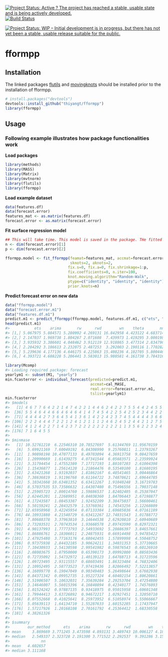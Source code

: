 
[![Project Status: Active ? The project has reached a stable, usable state and is being actively developed.](http://www.repostatus.org/badges/latest/active.svg)](http://www.repostatus.org/#active) [![Build Status](https://travis-ci.org/thiyangt/fformpp.svg?branch=master)](https://travis-ci.org/thiyangt/fformpp.svg?branch=masterr)

[![Project Status: WIP – Initial development is in progress, but there has not yet been a stable, usable release suitable for the public.](https://www.repostatus.org/badges/latest/wip.svg)](https://www.repostatus.org/#wip)

<!-- README.md is generated from README.Rmd. Please edit that file -->
fformpp
=======

Installation
------------

The linked packages [flutils](https://github.com/feng-li/flutils) and [movingknots](https://github.com/feng-li/movingknots) should be installed prior to the installation of fformpp.

``` r
# install.packages("devtools")
devtools::install_github("thiyangt/fformpp")
library(fformpp)
```

Usage
-----

### Following example illustrates how package functionalities work

**Load packages**

``` r
library(methods)
library(MASS)
library(Matrix)
library(mvtnorm)
library(flutils)
library(fformpp)
```

**Load example dataset**

``` r
data(features.df)
data(forecast.error)
features_mat <- as.matrix(features.df)
forecast.error <- as.matrix(forecast.error)
```

**Fit surface regression model**

``` r
## This will take time. This model is saved in the package. THe fitted model is  saved into the package for easy references.
n <- dim(forecast.error)[1]
p <- dim(forecast.error)[2]

fformpp.model <- fit_fformpp(feamat=features_mat, accmat=forecast.error, 
                             sknots=2, aknots=2,
                            fix.s=0, fix.a=0, fix.shrinkage=1:p,            fix.covariance=0,
                            fix.coefficients=0, n.iter=100,
                            knot.moving.algorithm="Random-Walk",
                            ptype=c("identity", "identity", "identity"),
                            prior.knots=n)

```

**Predict forecast error on new data**

``` r
data("fformpp.model")
data("forecast.error.m1")
data("features.df.m1")
predict.m1 <- predict_fformpp(fformpp.model, features.df.m1, c("ets", "arima", "rw", "rwd", "wn", "theta", "nn"), log=FALSE)
head(predict.m1)
#>           ets    arima       rw      rwd        wn    theta       nn
#> [1,] 5.067975 5.084571 5.280992 4.269131 16.842958 4.423122 4.683714
#> [2,] 2.147037 1.969738 1.804267 2.071608  7.439973 1.419295 3.000198
#> [3,] 3.935932 3.386601 4.048462 3.912119 12.918865 3.477314 2.834796
#> [4,] 2.204292 3.186613 2.232075 2.487253  3.292003 2.190116 1.770282
#> [5,] 5.239636 4.177136 4.646175 4.225863 15.408236 4.102705 5.800446
#> [6,] 4.393721 4.688228 5.206441 3.583013 15.980581 4.161738 3.784316
```

``` r
library(Mcomp)
#> Loading required package: forecast
yearlym1 <- subset(M1, "yearly")
min.fcasterror <- individual_forecast(predicted=predict.m1, 
                                      accmat=cal_MASE, 
                                      real.error=forecast.error.m1, 
                                      tslist=yearlym1)
min.fcasterror
#> $models
#>   [1] 4 6 7 7 6 4 2 2 1 4 7 4 2 2 1 4 4 6 2 4 2 2 7 5 5 4 4 2 4 5 5 2 4 2 5
#>  [36] 5 5 4 6 4 4 6 6 4 6 4 6 4 1 4 7 4 5 4 2 2 5 4 2 5 2 3 4 4 2 2 2 4 1 4
#>  [71] 4 4 4 4 2 7 3 6 4 5 4 1 3 6 1 4 2 2 4 2 3 7 4 5 4 4 4 4 3 6 6 1 7 2 2
#> [106] 2 2 2 4 4 4 7 2 2 1 2 4 1 2 1 1 1 2 4 6 2 4 5 2 4 4 2 1 2 7 5 7 3 2 6
#> [141] 4 1 2 4 2 2 7 1 4 2 3 7 2 2 2 2 2 2 2 2 2 1 1 3 5 6 2 2 3 2 4 7 1 1 1
#> [176] 7 1 6 4 5 5
#> 
#> $minmase
#>   [1] 10.52761210  6.22546310 10.78527697  5.61344769 11.95670159
#>   [6]  5.69921169  7.60049192  6.84308990  9.25760811  1.23793267
#>  [11]  1.90898198 10.47077133  8.49703094  4.36913758  9.08427659
#>  [16]  1.20990669  1.61439275  4.07341544  6.05683571  2.23599924
#>  [21]  3.31794454  1.47552380  7.17717193  1.80107203  2.61004398
#>  [26]  1.15436877  1.25614120  1.21864476  0.53540100  1.81680195
#>  [31]  2.63421268  1.93192037  1.81862167  6.40541465  3.00446864
#>  [36]  7.38636819  1.91196768  0.61164722  3.74870621  2.69644785
#>  [41]  5.10341668 10.63481352  6.63412267  1.91040248  3.16719783
#>  [46]  8.57037535 53.73586632  1.64307480  0.75496556  1.79037148
#>  [51]  2.25905723  2.80014760  1.59886537  1.82402405  0.25387047
#>  [56]  2.62445201  1.22689951  0.84038360  1.84706443  2.67198877
#>  [61]  4.17243587  1.08453387  1.92452209  3.38475037  1.56600461
#>  [66]  5.50159241  2.28432579  1.53760361  1.74543256  2.12268809
#>  [71] 12.65958968  3.42245954  0.87133384  1.69685836  4.07161189
#>  [76] 44.10931880  4.21540729  6.63412267 12.74831543  1.01788772
#>  [81]  7.80688378  3.37963810  3.14644538  2.62920810  2.60940689
#>  [86]  2.73203531  2.70743534  1.93668578  2.89743590  0.82972321
#>  [91]  4.90137993  1.77773793  2.54933692  5.20886397  3.84657661
#>  [96]  1.86886761  2.18306011  2.24875931  0.66914498  3.94785422
#> [101]  2.47925480  3.77163176  4.68042455  1.57899998  4.55048752
#> [106]  0.97375938  2.84432185  3.90624211  1.34031353  5.37710665
#> [111]  7.10430933  2.54130598  2.99541982  0.59876543  0.60126910
#> [116]  2.08003675  1.87950000  0.65390173  3.09992000  0.88503436
#> [121]  0.72735092  1.54732972  1.40139123  1.64788713  4.31723596
#> [126]  1.09723495  2.93115557  0.68603491  1.86323404  4.76832406
#> [131]  2.10952495  2.58773523  7.97419436  1.82866492  7.52213857
#> [136]  4.16099770  6.19047049  0.90349483  5.26498644  3.67682938
#> [141]  0.84371342  0.09952735  1.95227324  4.60402154  1.80620861
#> [146]  2.51906507  5.10632031  7.35639284  2.29253704  3.47254800
#> [151]  3.14646007  5.56015396  4.16840894  0.42340177  1.74576093
#> [156]  1.01524242  0.97887135  0.93418975  0.95015958  1.60601348
#> [161]  1.79944413  3.63726892  0.94672217  1.02927451  1.32050710
#> [166]  8.07552668  0.41025641  8.25973952  6.51058974  5.55066667
#> [171]  5.05639113  1.64134710  1.55287633  1.60152285  1.17437947
#> [176]  1.57217926  1.20168108  2.70161792  4.25364412  1.68330558
#> [181]  4.38261326
#> 
#> $summary
#>        our_method      ets    arima       rw      rwd        wn    theta
#> mean     3.869669 3.771245 3.473598 4.893131 3.489743 10.006127 4.189472
#> median   2.549337 2.323728 2.191300 3.771522 2.292537  9.391286 3.154610
#>              nn
#> mean   4.602657
#> median 3.111168
```
